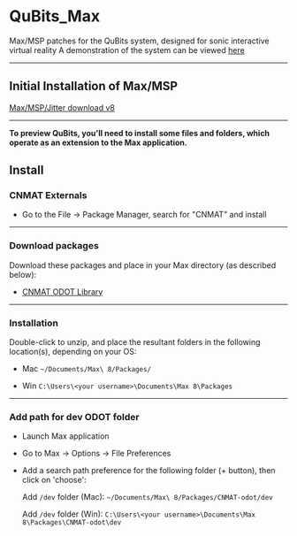 # QuBits_Max
Max/MSP patches for the QuBits system, designed for sonic interactive virtual reality
A demonstration of the system can be viewed [here](https://www.youtube.com/watch?v=o8-Jf9G6QU8&t=270s)

---

## Initial Installation of Max/MSP

[Max/MSP/Jitter download v8](https://cycling74.com/downloads)

---
**To preview QuBits, you'll need to install some files and folders, which operate as an extension to the Max application.**

## Install

### CNMAT Externals

- Go to the File -> Package Manager, search for "CNMAT" and install

---

### Download packages
Download these packages and place in your Max directory (as described below):

- [CNMAT ODOT Library](https://github.com/CNMAT/CNMAT-odot/releases/tag/v1.2-20_beta_3.2)

---
### Installation
Double-click to unzip, and place the resultant folders in the following location(s), depending on your OS:

- Mac `~/Documents/Max\ 8/Packages/`

- Win `C:\Users\<your username>\Documents\Max 8\Packages`

---

### Add path for dev ODOT folder

- Launch Max application
- Go to Max -> Options -> File Preferences
- Add a search path preference for the following folder (+ button), then click on 'choose':

    Add `/dev` folder (Mac): `~/Documents/Max\ 8/Packages/CNMAT-odot/dev`

    Add `/dev` folder (Win): `C:\Users\<your username>\Documents\Max 8\Packages\CNMAT-odot\dev`
